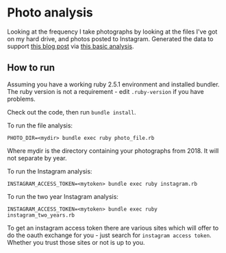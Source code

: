 # Photo analysis

Looking at the frequency I take photographs by looking at the files I've got on my hard drive, and photos posted to Instagram. Generated the data to support [this blog post](https://tomnatt.blogspot.com/2018/12/mental-health-and-maths.html) via [this basic analysis](https://docs.google.com/spreadsheets/d/1dkXr75l3aKn4SPEOlJxaWhFUSIeGm1p8-O9xHlTsQ9c/edit?usp=sharing).

## How to run

Assuming you have a working ruby 2.5.1 environment and installed bundler. The ruby version is not a requirement - edit `.ruby-version` if you have problems.

Check out the code, then run `bundle install`.

To run the file analysis:
```
PHOTO_DIR=<mydir> bundle exec ruby photo_file.rb
```
Where mydir is the directory containing your photographs from 2018. It will not separate by year.

To run the Instagram analysis:
```
INSTAGRAM_ACCESS_TOKEN=<mytoken> bundle exec ruby instagram.rb
```

To run the two year Instagram analysis:
```
INSTAGRAM_ACCESS_TOKEN=<mytoken> bundle exec ruby instagram_two_years.rb
```
To get an instagram access token there are various sites which will offer to do the oauth exchange for you - just search for `instagram access token`. Whether you trust those sites or not is up to you.
